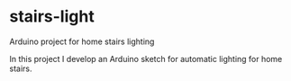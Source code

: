 # stairs-light
Arduino project for home stairs lighting

In this project I develop an Arduino sketch for automatic lighting for home stairs.
